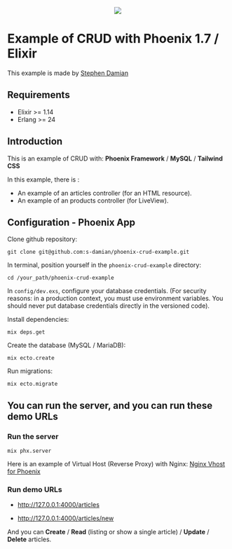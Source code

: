 <p align="center">
<a href="https://github.com/s-damian/phoenix-crud-example">
<img src="https://raw.githubusercontent.com/s-damian/medias/main/technos-logos/phoenix.jpg">
</a>
</p>

# Example of CRUD with Phoenix 1.7 / Elixir

This example is made by [Stephen Damian](https://github.com/s-damian)

## Requirements

* Elixir >= 1.14
* Erlang >= 24

## Introduction

This is an example of CRUD with: **Phoenix Framework** / **MySQL** / **Tailwind CSS**

In this example, there is :

* An example of an articles controller (for an HTML resource).
* An example of an products controller (for LiveView).

## Configuration - Phoenix App

Clone github repository:

```
git clone git@github.com:s-damian/phoenix-crud-example.git
```

In terminal, position yourself in the ```phoenix-crud-example``` directory:

```
cd /your_path/phoenix-crud-example
```

In ```config/dev.exs```, configure your database credentials. (For security reasons: in a production context, you must use environment variables. You should never put database credentials directly in the versioned code).

Install dependencies:

```
mix deps.get
```

Create the database (MySQL / MariaDB):

```
mix ecto.create
```

Run migrations:

```
mix ecto.migrate
```

## You can run the server, and you can run these demo URLs

### Run the server

```
mix phx.server
```

Here is an example of Virtual Host (Reverse Proxy) with Nginx: [Nginx Vhost for Phoenix](https://github.com/s-damian/phoenix-crud-example/blob/main/_nginx/vhost-example.conf)

### Run demo URLs

* http://127.0.0.1:4000/articles

* http://127.0.0.1:4000/articles/new

And you can **Create** / **Read** (listing or show a single article) / **Update** / **Delete** articles.
